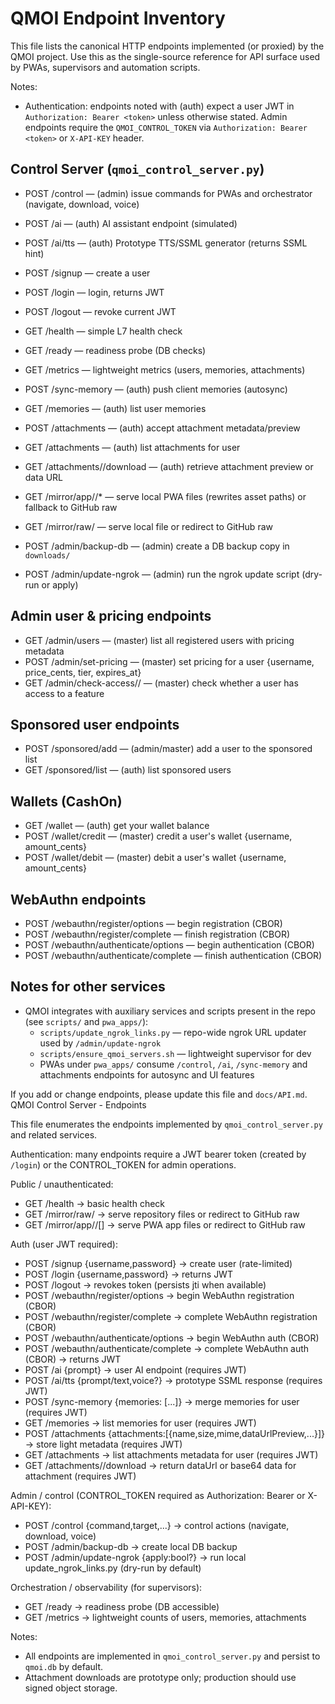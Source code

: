 # QMOI Endpoint Inventory

This file lists the canonical HTTP endpoints implemented (or proxied) by the QMOI project. Use this as the single-source reference for API surface used by PWAs, supervisors and automation scripts.

Notes:
- Authentication: endpoints noted with (auth) expect a user JWT in `Authorization: Bearer <token>` unless otherwise stated. Admin endpoints require the `QMOI_CONTROL_TOKEN` via `Authorization: Bearer <token>` or `X-API-KEY` header.

## Control Server (`qmoi_control_server.py`)

- POST /control — (admin) issue commands for PWAs and orchestrator (navigate, download, voice)
- POST /ai — (auth) AI assistant endpoint (simulated)
- POST /ai/tts — (auth) Prototype TTS/SSML generator (returns SSML hint)
- POST /signup — create a user
- POST /login — login, returns JWT
- POST /logout — revoke current JWT
- GET /health — simple L7 health check
- GET /ready — readiness probe (DB checks)
- GET /metrics — lightweight metrics (users, memories, attachments)

- POST /sync-memory — (auth) push client memories (autosync)
- GET /memories — (auth) list user memories

- POST /attachments — (auth) accept attachment metadata/preview
- GET /attachments — (auth) list attachments for user
- GET /attachments/<id>/download — (auth) retrieve attachment preview or data URL

- GET /mirror/app/<appname>/* — serve local PWA files (rewrites asset paths) or fallback to GitHub raw
- GET /mirror/raw/<path> — serve local file or redirect to GitHub raw

- POST /admin/backup-db — (admin) create a DB backup copy in `downloads/`
- POST /admin/update-ngrok — (admin) run the ngrok update script (dry-run or apply)

## Admin user & pricing endpoints

- GET /admin/users — (master) list all registered users with pricing metadata
- POST /admin/set-pricing — (master) set pricing for a user {username, price_cents, tier, expires_at}
- GET /admin/check-access/<username>/<feature> — (master) check whether a user has access to a feature

## Sponsored user endpoints

- POST /sponsored/add — (admin/master) add a user to the sponsored list
- GET /sponsored/list — (auth) list sponsored users

## Wallets (CashOn)

- GET /wallet — (auth) get your wallet balance
- POST /wallet/credit — (master) credit a user's wallet {username, amount_cents}
- POST /wallet/debit — (master) debit a user's wallet {username, amount_cents}


## WebAuthn endpoints

- POST /webauthn/register/options — begin registration (CBOR)
- POST /webauthn/register/complete — finish registration (CBOR)
- POST /webauthn/authenticate/options — begin authentication (CBOR)
- POST /webauthn/authenticate/complete — finish authentication (CBOR)

## Notes for other services

- QMOI integrates with auxiliary services and scripts present in the repo (see `scripts/` and `pwa_apps/`):
  - `scripts/update_ngrok_links.py` — repo-wide ngrok URL updater used by `/admin/update-ngrok`
  - `scripts/ensure_qmoi_servers.sh` — lightweight supervisor for dev
  - PWAs under `pwa_apps/` consume `/control`, `/ai`, `/sync-memory` and attachments endpoints for autosync and UI features

If you add or change endpoints, please update this file and `docs/API.md`.
QMOI Control Server - Endpoints

This file enumerates the endpoints implemented by `qmoi_control_server.py` and related services.

Authentication: many endpoints require a JWT bearer token (created by `/login`) or the CONTROL_TOKEN for admin operations.

Public / unauthenticated:
- GET /health -> basic health check
- GET /mirror/raw/<path> -> serve repository files or redirect to GitHub raw
- GET /mirror/app/<appname>/[<path>] -> serve PWA app files or redirect to GitHub raw

Auth (user JWT required):
- POST /signup {username,password} -> create user (rate-limited)
- POST /login {username,password} -> returns JWT
- POST /logout -> revokes token (persists jti when available)
- POST /webauthn/register/options -> begin WebAuthn registration (CBOR)
- POST /webauthn/register/complete -> complete WebAuthn registration (CBOR)
- POST /webauthn/authenticate/options -> begin WebAuthn auth (CBOR)
- POST /webauthn/authenticate/complete -> complete WebAuthn auth (CBOR) -> returns JWT
- POST /ai {prompt} -> user AI endpoint (requires JWT)
- POST /ai/tts {prompt/text,voice?} -> prototype SSML response (requires JWT)
- POST /sync-memory {memories: [...]} -> merge memories for user (requires JWT)
- GET /memories -> list memories for user (requires JWT)
- POST /attachments {attachments:[{name,size,mime,dataUrlPreview,...}]} -> store light metadata (requires JWT)
- GET /attachments -> list attachments metadata for user (requires JWT)
- GET /attachments/<id>/download -> return dataUrl or base64 data for attachment (requires JWT)

Admin / control (CONTROL_TOKEN required as Authorization: Bearer <token> or X-API-KEY):
- POST /control {command,target,...} -> control actions (navigate, download, voice)
- POST /admin/backup-db -> create local DB backup
- POST /admin/update-ngrok {apply:bool?} -> run local update_ngrok_links.py (dry-run by default)

Orchestration / observability (for supervisors):
- GET /ready -> readiness probe (DB accessible)
- GET /metrics -> lightweight counts of users, memories, attachments

Notes:
- All endpoints are implemented in `qmoi_control_server.py` and persist to `qmoi.db` by default.
- Attachment downloads are prototype only; production should use signed object storage.
